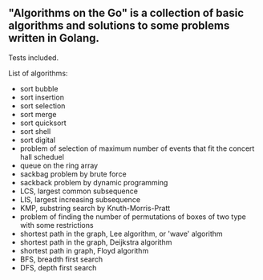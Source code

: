 ## "Algorithms on the Go" is a collection of basic algorithms and solutions to some problems written in Golang. ##

Tests included.

List of algorithms:
* sort bubble
* sort insertion
* sort selection
* sort merge
* sort quicksort
* sort shell
* sort digital
* problem of selection of maximum number of events that fit the concert hall scheduel
* queue on the ring array
* sackbag problem by brute force
* sackback problem by dynamic programming
* LCS, largest common subsequence
* LIS, largest increasing subsequence
* KMP, substring search by Knuth-Morris-Pratt
* problem of finding the number of permutations of boxes of two type with some restrictions
* shortest path in the graph, Lee algorithm, or 'wave' algorithm
* shortest path in the graph, Deijkstra algorithm
* shortest path in graph, Floyd algorithm
* BFS, breadth first search
* DFS, depth first search



